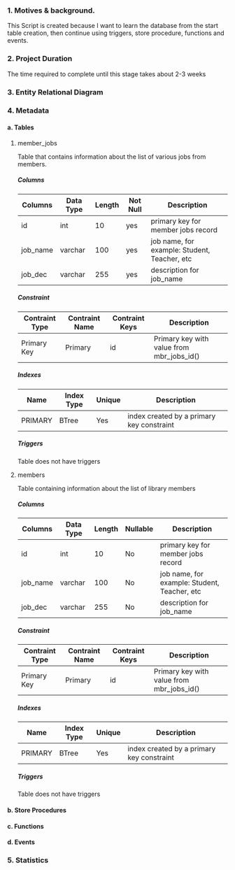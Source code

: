 ### 1. Motives & background.

This Script is created because I want to learn the database from the start table creation, then continue using triggers, store procedure, functions and events.
    
### 2. Project Duration

The time required to complete until this stage takes about 2-3 weeks

### 3. Entity Relational Diagram


### 4. Metadata
  #### a. Tables
  1) member_jobs
  
      Table that contains information about the list of various jobs from members.
  
      ##### Columns
      | Columns | Data Type | Length | Not Null | Description |
      | --- | --- | --- | --- | --- |
      | id | int | 10 | yes | primary key for member jobs record |
      | job_name | varchar | 100 | yes | job name, for example: Student, Teacher, etc |
      | job_dec | varchar | 255 | yes | description for job_name |

      ##### Constraint
      | Contraint Type | Contraint Name | Contraint Keys | Description |
      | --- | --- | --- | --- |
      | Primary Key | Primary | id | Primary key with value from mbr_jobs_id() |
      
      ##### Indexes
      | Name | Index Type | Unique | Description |
      | --- | --- | --- | --- |
      | PRIMARY | BTree | Yes | index created by a primary key constraint |
      
      ##### Triggers
      Table does not have triggers
         
  2) members
  
      Table containing information about the list of library members
  
      ##### Columns
      | Columns | Data Type | Length | Nullable | Description |
      | --- | --- | --- | --- | --- |
      | id | int | 10 | No | primary key for member jobs record |
      | job_name | varchar | 100 | No | job name, for example: Student, Teacher, etc |
      | job_dec | varchar | 255 | No | description for job_name |

      ##### Constraint
      | Contraint Type | Contraint Name | Contraint Keys | Description |
      | --- | --- | --- | --- |
      | Primary Key | Primary | id | Primary key with value from mbr_jobs_id() |
      
      ##### Indexes
      | Name | Index Type | Unique | Description |
      | --- | --- | --- | --- |
      | PRIMARY | BTree | Yes | index created by a primary key constraint |
      
      ##### Triggers
      Table does not have triggers
  
  #### b. Store Procedures
  #### c. Functions
  #### d. Events

### 5. Statistics
